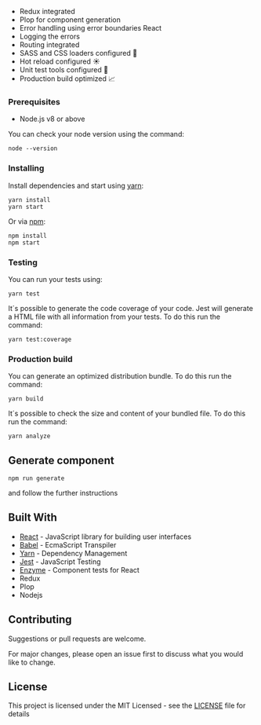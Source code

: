 

* Redux integrated
* Plop for component generation
* Error handling using error boundaries React
* Logging the errors
* Routing integrated
* SASS and CSS loaders configured :art:
* Hot reload configured :sunny:
* Unit test tools configured :microscope:
* Production build optimized :chart_with_upwards_trend:

### Prerequisites

* Node.js v8 or above

You can check your node version using the command:

```CLI
node --version
```

### Installing

Install dependencies and start using [yarn](https://yarnpkg.com):

```CLI
yarn install
yarn start
```

Or via [npm](https://www.npmjs.com/):

```CLI
npm install
npm start
```

### Testing

You can run your tests using:

```CLI
yarn test
```

It´s possible to generate the code coverage of your code. Jest will generate a HTML file with all information from your tests. To do this run the command:

```CLI
yarn test:coverage
```

### Production build

You can generate an optimized distribution bundle. To do this run the command:

```CLI
yarn build
```

It´s possible to check the size and content of your bundled file. To do this run the command:

```CLI
yarn analyze
```

## Generate component

```CLI
npm run generate
```
and follow the further instructions

## Built With

* [React](https://babeljs.io/) - JavaScript library for building user interfaces
* [Babel](https://babeljs.io/) - EcmaScript Transpiler
* [Yarn](https://yarnpkg.com) - Dependency Management
* [Jest](https://jestjs.io/) - JavaScript Testing
* [Enzyme](https://airbnb.io/enzyme/docs/api/) - Component tests for React
* Redux
* Plop
* Nodejs

## Contributing

Suggestions or pull requests are welcome.

For major changes, please open an issue first to discuss what you would like to change.


## License

This project is licensed under the MIT Licensed - see the [LICENSE](LICENSE) file for details
